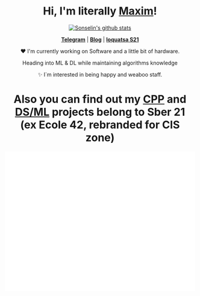 <h1 align="center">Hi, I'm literally <a href="https://www.github.com/Sonselin">Maxim</a>!</h1>

<p align="center">
  <a href="https://github.com/SonseLin"><img src="https://github-readme-stats.vercel.app/api?username=SonseLin&hide_border=true&show_icons=true&theme=merko&rank_icon=github" alt="Sonselin's github stats"></a>
  

<p align="center">
  <strong><a href="https://t.me/Sonselin">Telegram</a></strong> |
  <strong><a href="https://t.me/baitishnik">Blog</a></strong> |
  <strong><a href="https://edu.21-school.ru/">loquatsa S21</a></strong>
</p>

<p align="center">❤ I'm currently working on Software and a little bit of hardware.</p>
<p align="center">   Heading into ML & DL while maintaining algorithms knowledge
<p align="center">✨ I`m interested in being happy and weaboo staff.</p>

<h1 align="center">
  Also you can find out my 
  <a href="https://github.com/SonseLin/Sber_CPP_Projects">CPP</a> 
  and 
  <a href="https://github.com/SonseLin/Sber_ML_Projects">DS/ML</a> 
  projects belong to Sber 21<br>
  (ex Ecole 42, rebranded for CIS zone)
</h1>
<p align="center">
  <a href="https://www.edisonlee55.com"><img src="mimic.gif" width=600px, alt="Banner"></a>
</p>
